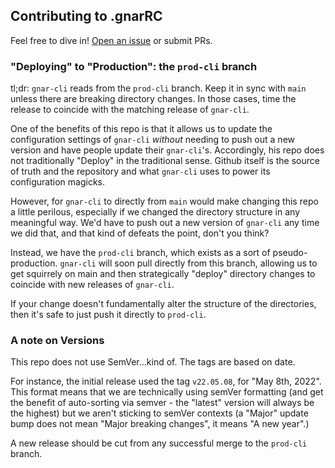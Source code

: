 ## Contributing to .gnarRC

Feel free to dive in! [Open an issue](https://github.com/theGnarCo/gnar-cli/issues/new) or submit PRs.

### "Deploying" to "Production": the `prod-cli` branch

tl;dr: `gnar-cli` reads from the `prod-cli` branch. Keep it in sync with `main` unless there are breaking directory changes. In those cases, time the release to coincide with the matching release of `gnar-cli`.

One of the benefits of this repo is that it allows us to update the configuration settings of `gnar-cli` *without* needing to push out a new version and have people update their `gnar-cli`'s. Accordingly, his repo does not traditionally "Deploy" in the traditional sense. Github itself is the source of truth and the repository and what `gnar-cli` uses to power its configuration magicks.

However, for `gnar-cli` to directly from `main` would make changing this repo a little perilous, especially if we changed the directory structure in any meaningful way. We'd have to push out a new version of `gnar-cli` any time we did that, and that kind of defeats the point, don't you think?

Instead, we have the `prod-cli` branch, which exists as a sort of pseudo-production. `gnar-cli` will soon pull directly from this branch, allowing us to get squirrely on main and then strategically "deploy" directory changes to coincide with new releases of `gnar-cli`.

If your change doesn't fundamentally alter the structure of the directories, then it's safe to just push it directly to `prod-cli`.

### A note on Versions

This repo does not use SemVer...kind of. The tags are based on date.

For instance, the initial release used the tag `v22.05.08`, for "May 8th, 2022". This format means that we are technically using semVer formatting (and get the benefit of auto-sorting via semver - the "latest" version will always be the highest) but we aren't sticking to semVer contexts (a "Major" update bump does not mean "Major breaking changes", it means "A new year".)

A new release should be cut from any successful merge to the `prod-cli` branch.
